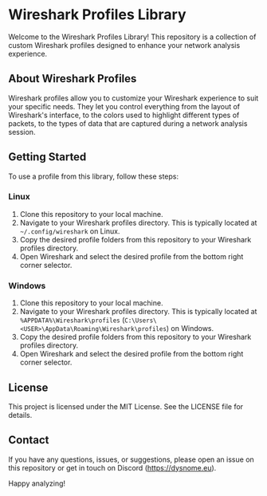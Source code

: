 # Wireshark Profiles Library
Welcome to the Wireshark Profiles Library! This repository is a collection of custom Wireshark profiles designed to enhance your network analysis experience.

## About Wireshark Profiles
Wireshark profiles allow you to customize your Wireshark experience to suit your specific needs. They let you control everything from the layout of Wireshark's interface, to the colors used to highlight different types of packets, to the types of data that are captured during a network analysis session.

## Getting Started
To use a profile from this library, follow these steps:
### Linux
1. Clone this repository to your local machine.
2. Navigate to your Wireshark profiles directory. This is typically located at `~/.config/wireshark` on Linux.
3. Copy the desired profile folders from this repository to your Wireshark profiles directory.
4. Open Wireshark and select the desired profile from the bottom right corner selector.

### Windows
1. Clone this repository to your local machine.
2. Navigate to your Wireshark profiles directory. This is typically located at `%APPDATA%\Wireshark\profiles` (`C:\Users\<USER>\AppData\Roaming\Wireshark\profiles`) on Windows.
3. Copy the desired profile folders from this repository to your Wireshark profiles directory.
4. Open Wireshark and select the desired profile from the bottom right corner selector.

## License
This project is licensed under the MIT License. See the LICENSE file for details.

## Contact
If you have any questions, issues, or suggestions, please open an issue on this repository or get in touch on Discord (https://dysnome.eu).

Happy analyzing!

